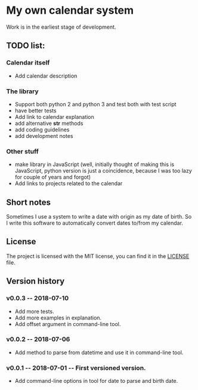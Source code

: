 # My own calendar system

Work is in the earliest stage of development.

## TODO list:
### Calendar itself
 * Add calendar description
### The library
 * Support both python 2 and python 3 and test both with test script
 * have better tests
 * Add link to calendar explanation
 * add alternative __str__ methods
 * add coding guidelines
 * add development notes

### Other stuff
 * make library in JavaScript (well, initially thought of making this is JavaScript, python version is just a coincidence, because I was too lazy for couple of years and forgot)
 * Add links to projects related to the calendar

## Short notes

Sometimes I use a system to write a date with origin as my date of birth.  So I write this software to automatically convert dates to/from my calendar.

## License

The project is licensed with the MIT license, you can find it in the [LICENSE](LICENSE) file.

## Version history

### v0.0.3 -- 2018-07-10
 * Add more tests.
 * Add more examples in explanation.
 * Add offset argument in command-line tool.

### v0.0.2 -- 2018-07-06
 * Add method to parse from datetime and use it in command-line tool.

### v0.0.1 -- 2018-07-01 -- First versioned version.
 * Add command-line options in tool for date to parse and birth date.
